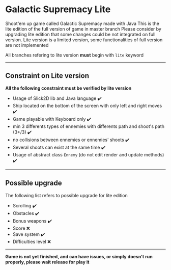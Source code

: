 # Galactic Supremacy Lite
Shoot'em up game called Galactic Supremacy made with Java
This is the lite edition of the full version of game in master branch
Please consider by upgrading lite edition that some changes could be not integrated on full version.
Lite version is a limited version, some functionalities of full version are not implemented

All branches refering to lite version **must** begin with `lite` keyword

-------------

## Constraint on Lite version
**All the following constraint must be verified by lite version**
* Usage of Slick2D lib and Java language ✔️
* Ship located on the bottom of the screen with only left and right moves ✔️
* Game playable with Keyboard only ✔️
* min 3 differents types of ennemies with differents path and shoot's path (3+/3) ✔️
* no collisions between ennemies or ennemies' shoots ✔️
* Several shoots can exist at the same time ✔️
* Usage of abstract class `Ennemy` (do not edit render and update methods) ✔️

-----------

## Possible upgrade
The following list refers to possible upgrade for lite edition
* Scrolling ✔️
* Obstacles ✔️
* Bonus weapons ✔️
* Score ❌
* Save system ✔️
* Difficulties level ❌

-----------

__**Game is not yet finished, and can have issues, or simply doesn't run properly, please wait release for play it**__
